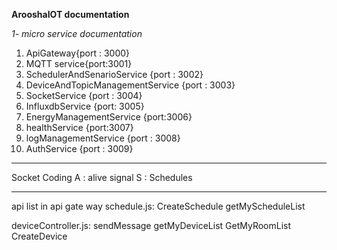 **ArooshaIOT documentation**

*1- micro service documentation*

1. ApiGateway{port : 3000}
2. MQTT service{port:3001}
3. SchedulerAndSenarioService {port : 3002}
4. DeviceAndTopicManagementService {port : 3003}
5. SocketService {port : 3004}
6. InfluxdbService {port: 3005}
7. EnergyManagementService {port:3006}
7. healthService {port:3007}
8. logManagementService {port : 3008}
9. AuthService {port : 3009}
------------------------------------------------
Socket Coding
A : alive signal
S : Schedules

------------------------------------------
api list in api gate way
schedule.js:
CreateSchedule
getMyScheduleList

deviceController.js:
sendMessage
getMyDeviceList
GetMyRoomList
CreateDevice